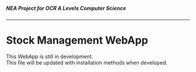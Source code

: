 
##### NEA Project for OCR A Levels Computer Science
--------------

# Stock Management WebApp

This WebApp is still in development.<br/>
This file will be updated with installation methods when developed.
